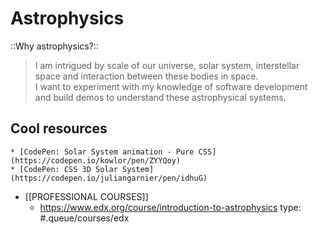 # Astrophysics
::Why astrophysics?::
> I am intrigued by scale of our universe, solar system, interstellar space and interaction between these bodies in space.  
> I want to experiment with my knowledge of software development and build demos to understand these astrophysical systems.  

## Cool resources
	* [CodePen: Solar System animation - Pure CSS](https://codepen.io/kowlor/pen/ZYYQoy)
	* [CodePen: CSS 3D Solar System](https://codepen.io/juliangarnier/pen/idhuG)
* [[PROFESSIONAL COURSES]]
	* https://www.edx.org/course/introduction-to-astrophysics
type: #.queue/courses/edx

